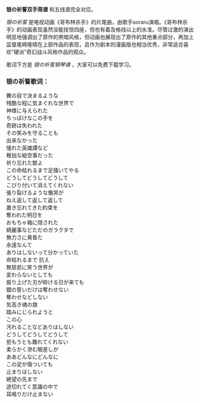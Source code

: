 

**银の祈誓双手简谱** 和五线谱完全对应。

_银の祈誓_
是电视动画《哥布林杀手》的片尾曲，由歌手soraru演唱。《哥布林杀手》的动画表现虽然没能技惊四座，但也有着及格线以上的水准。尽管过激的演出明显地强调出了原作的黑暗风格，但动画也展现出了原作的其他重点部分，再加上监督尾崎隆晴在上部作品的表现，且作为剧本的漫画版也相当优秀，非常适合喜欢“硬派”奇幻战斗风格作品的观众。

歌词下方是 _银の祈誓钢琴谱_ ，大家可以免费下载学习。

### 银の祈誓歌词：

賽の目で決まるような  
残酷な程に気まぐれな世界で  
神様に与えられた  
ちっぽけなこの手を  
奇跡は失われた  
その笑みを守ることも  
出来なかった  
憧れた英雄譚など  
稚拙な絵空事だった  
祈り忘れた獣よ  
この命枯れるまで足掻いてやる  
どうしてどうしてどうして  
こびり付いて消えてくれない  
張り裂けるような慟哭が  
ねえ返して返して返して  
置き忘れてきた約束を  
奪われた明日を  
おもちゃ箱に隠された  
綺麗事などただのガラクタで  
無力さに黄昏た  
永遠なんて  
ありはしないって分かっていた  
命枯れるまで 抗え  
無慈悲に笑う世界が  
変わらないとしても  
振り上げた刃が砕ける日が来ても  
銀の誓いだけは奪わせない  
奪わせなどしない  
気高き魂の旗  
踏みにじられようと  
この心  
汚れることなどありはしない  
どうしてどうしてどうして  
拒もうとも離れてくれない  
柔らかく滲む眼差しが  
ああどんなにどんなに  
この足が傷ついても  
止まりはしない  
絶望の先まで  
途切れてく意識の中で  
耳鳴りだけ止まない


